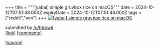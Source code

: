 +++
title = """[yabai] simple gruvbox rice on macOS"""
date = 2024-10-12T07:51:48.000Z
expiryDate = 2024-10-12T07:51:48.000Z
tags = ["reddit","wm"]
+++
[![[yabai] simple gruvbox rice on macOS](https://preview.redd.it/crhxttoh6aud1.jpeg?width=640&crop=smart&auto=webp&s=f4c089835cf31b0a04afa9085504231bd33c4a38 "[yabai] simple gruvbox rice on macOS")](https://www.reddit.com/r/unixporn/comments/1g1v7ah/yabai_simple_gruvbox_rice_on_macos/)

submitted by [/u/htrowii](https://www.reddit.com/user/htrowii)  
[\[link\]](https://i.redd.it/crhxttoh6aud1.jpeg) [\[comments\]](https://www.reddit.com/r/unixporn/comments/1g1v7ah/yabai_simple_gruvbox_rice_on_macos/)

[[source]](https://www.reddit.com/r/unixporn/comments/1g1v7ah/yabai_simple_gruvbox_rice_on_macos/)
